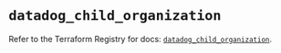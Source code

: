 # `datadog_child_organization`

Refer to the Terraform Registry for docs: [`datadog_child_organization`](https://registry.terraform.io/providers/datadog/datadog/3.52.0/docs/resources/child_organization).
